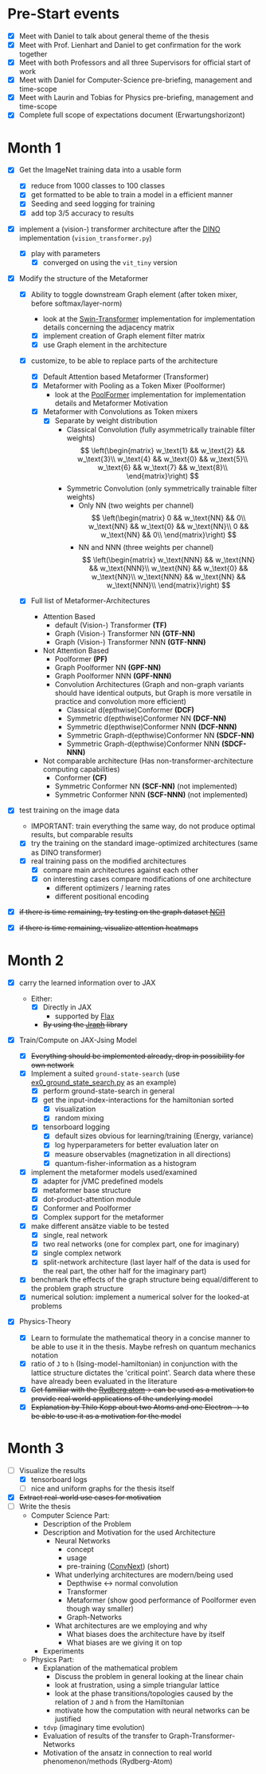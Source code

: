 # Pre-Start events

-   [x] Meet with Daniel to talk about general theme of the thesis
-   [x] Meet with Prof. Lienhart and Daniel to get confirmation for the work together
-   [x] Meet with both Professors and all three Supervisors for official start of work
-   [x] Meet with Daniel for Computer-Science pre-briefing, management and time-scope
-   [x] Meet with Laurin and Tobias for Physics pre-briefing, management and time-scope
-   [x] Complete full scope of expectations document (Erwartungshorizont)

# Month 1

-   [x] Get the ImageNet training data into a usable form
    -   [x] reduce from 1000 classes to 100 classes
    -   [x] get formatted to be able to train a model in a efficient manner
    -   [x] Seeding and seed logging for training
    -   [x] add top 3/5 accuracy to results
-   [x] implement a (vision-) transformer architecture after the [DINO](https://github.com/facebookresearch/dino) implementation (`vision_transformer.py`)

    -   [x] play with parameters
        -   [x] converged on using the `vit_tiny` version

-   [x] Modify the structure of the Metaformer

    -   [x] Ability to toggle downstream Graph element (after token mixer, before softmax/layer-norm)
        -   look at the [Swin-Transformer](https://github.com/microsoft/Swin-Transformer) implementation for implementation details concerning the adjacency matrix
        -   [x] implement creation of Graph element filter matrix
        -   [x] use Graph element in the architecture
    -   [x] customize, to be able to replace parts of the architecture

        -   [x] Default Attention based Metaformer (Transformer)
        -   [x] Metaformer with Pooling as a Token Mixer (Poolformer)
            -   look at the [PoolFormer](https://github.com/sail-sg/poolformer) implementation for implementation details and Metaformer Motivation
        -   [x] Metaformer with Convolutions as Token mixers
            -   [x] Separate by weight distribution
                -   Classical Convolution (fully asymmetrically trainable filter weights)
                    $$
                    \left(\begin{matrix}
                        w_\text{1} && w_\text{2} && w_\text{3}\\
                        w_\text{4} && w_\text{0} && w_\text{5}\\
                        w_\text{6} && w_\text{7} && w_\text{8}\\
                    \end{matrix}\right)
                    $$
                -   Symmetric Convolution (only symmetrically trainable filter weights)
                    -   Only NN (two weights per channel)
                        $$
                        \left(\begin{matrix}
                            0 && w_\text{NN} && 0\\
                            w_\text{NN} && w_\text{0} && w_\text{NN}\\
                            0 && w_\text{NN} && 0\\
                        \end{matrix}\right)
                        $$
                    -   NN and NNN (three weights per channel)
                        $$
                        \left(\begin{matrix}
                            w_\text{NNN} && w_\text{NN} && w_\text{NNN}\\
                            w_\text{NN} && w_\text{0} && w_\text{NN}\\
                            w_\text{NNN} && w_\text{NN} && w_\text{NNN}\\
                        \end{matrix}\right)
                        $$

    -   [x] Full list of Metaformer-Architectures
        -   Attention Based
            -   default (Vision-) Transformer **(TF)**
            -   Graph (Vision-) Transformer NN **(GTF-NN)**
            -   Graph (Vision-) Transformer NNN **(GTF-NNN)**
        -   Not Attention Based
            -   Poolformer **(PF)**
            -   Graph Poolformer NN **(GPF-NN)**
            -   Graph Poolformer NNN **(GPF-NNN)**
            -   Convolution Architectures (Graph and non-graph variants should have identical outputs, but Graph is more versatile in practice and convolution more efficient)
                -   Classical d(epthwise)Conformer **(DCF)**
                -   Symmetric d(epthwise)Conformer NN **(DCF-NN)**
                -   Symmetric d(epthwise)Conformer NNN **(DCF-NNN)**
                -   Symmetric Graph-d(epthwise)Conformer NN **(SDCF-NN)**
                -   Symmetric Graph-d(epthwise)Conformer NNN **(SDCF-NNN)**
        -   Not comparable architecture (Has non-transformer-architecture computing capabilities)
            -   Conformer **(CF)**
            -   Symmetric Conformer NN **(SCF-NN)** (not implemented)
            -   Symmetric Conformer NNN **(SCF-NNN)** (not implemented)

-   [x] test training on the image data
    -   IMPORTANT: train everything the same way, do not produce optimal results, but comparable results
    -   [x] try the training on the standard image-optimized architectures (same as DINO transformer)
    -   [x] real training pass on the modified architectures
        -   [x] compare main architectures against each other
        -   [x] on interesting cases compare modifications of one architecture
            -   different optimizers / learning rates
            -   different positional encoding
-   [x] ~~if there is time remaining, try testing on the graph dataset [NCI1](https://paperswithcode.com/dataset/nci1)~~
-   [x] ~~if there is time remaining, visualize attention heatmaps~~

# Month 2

-   [x] carry the learned information over to JAX
    -   Either:
        -   [x] Directly in JAX
            -   supported by [Flax](https://github.com/google/flax)
        -   ~~By using the [Jraph](https://github.com/deepmind/jraph) library~~
-   [x] Train/Compute on JAX-Jsing Model

    -   [x] ~~Everything should be implemented already, drop in possibility for own network~~
    -   [x] Implement a suited `ground-state-search` (use [ex0_ground_state_search.py](https://github.com/markusschmitt/vmc_jax/blob/master/examples/ex0_ground_state_search.py) as an example)
        -   [x] perform ground-state-search in general
        -   [x] get the input-index-interactions for the hamiltonian sorted
            -   [x] visualization
            -   [x] random mixing
        -   [x] tensorboard logging
            -   [x] default sizes obvious for learning/training (Energy, variance)
            -   [x] log hyperparameters for better evaluation later on
            -   [x] measure observables (magnetization in all directions)
            -   [x] quantum-fisher-information as a histogram
    -   [x] implement the metaformer models used/examined
        -   [x] adapter for jVMC predefined models
        -   [x] metaformer base structure
        -   [x] dot-product-attention module
        -   [x] Conformer and Poolformer
        -   [x] Complex support for the metaformer
    -   [x] make different ansätze viable to be tested
        -   [x] single, real network
        -   [x] two real networks (one for complex part, one for imaginary)
        -   [x] single complex network
        -   [x] split-network architecture (last layer half of the data is used for the real part, the other half for the imaginary part)
    -   [x] benchmark the effects of the graph structure being equal/different to the problem graph structure
    -   [x] numerical solution: implement a numerical solver for the looked-at problems

-   [x] Physics-Theory
    -   [x] Learn to formulate the mathematical theory in a concise manner to be able to use it in the thesis. Maybe refresh on quantum mechanics notation
    -   [x] ratio of `J` to `h` (Ising-model-hamiltonian) in conjunction with the lattice structure dictates the 'critical point'. Search data where these have already been evaluated in the literature
    -   [x] ~~Get familiar with the [Rydberg atom](https://en.wikipedia.org/wiki/Rydberg_atom)-> can be used as a motivation to provide real world applications of the underlying model~~
    -   [x] ~~Explanation by Thilo Kopp about two Atoms and one Electron -> to be able to use it as a motivation for the model~~

# Month 3

-   [ ] Visualize the results
    -   [x] tensorboard logs
    -   [ ] nice and uniform graphs for the thesis itself
-   [x] ~~Extract real-world use cases for motivation~~
-   [ ] Write the thesis
    -   Computer Science Part:
        -   Description of the Problem
        -   Description and Motivation for the used Architecture
            -   Neural Networks
                -   concept
                -   usage
                -   pre-training ([ConvNext](https://arxiv.org/abs/2201.03545)) (short)
            -   What underlying architectures are modern/being used
                -   Depthwise <-> normal convolution
                -   Transformer
                -   Metaformer (show good performance of Poolformer even though way smaller)
                -   Graph-Networks
            -   What architectures are we employing and why
                -   What biases does the architecture have by itself
                -   What biases are we giving it on top
        -   Experiments
    -   Physics Part:
        -   Explanation of the mathematical problem
            -   Discuss the problem in general looking at the linear chain
            -   look at frustration, using a simple triangular lattice
            -   look at the phase transitions/topologies caused by the relation of `J` and `h` from the Hamiltonian
            -   motivate how the computation with neural networks can be justified
        -   `tdvp` (imaginary time evolution)
        -   Evaluation of results of the transfer to Graph-Transformer-Networks
        -   Motivation of the ansatz in connection to real world phenomenon/methods (Rydberg-Atom)

